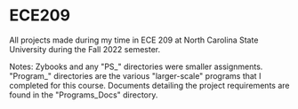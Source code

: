 # ECE209
 All projects made during my time in ECE 209 at North Carolina State University during the Fall 2022 semester.

 Notes: Zybooks and any "PS_" directories were smaller assignments. "Program_" directories are the various "larger-scale" programs that I completed for this course. Documents detailing the project requirements are found in the "Programs_Docs" directory.
